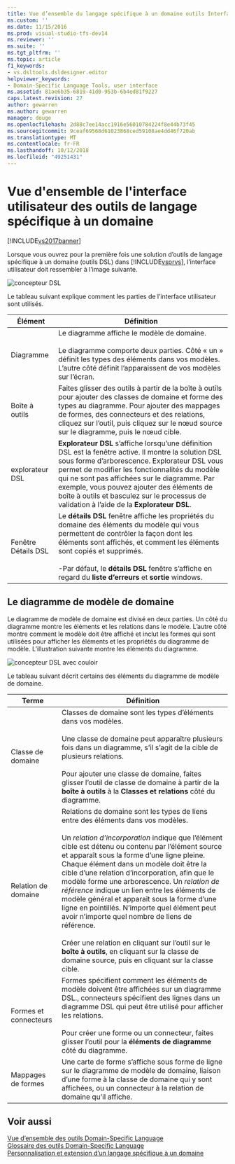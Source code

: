 ```yaml
---
title: Vue d’ensemble du langage spécifique à un domaine outils Interface utilisateur | Microsoft Docs
ms.custom: ''
ms.date: 11/15/2016
ms.prod: visual-studio-tfs-dev14
ms.reviewer: ''
ms.suite: ''
ms.tgt_pltfrm: ''
ms.topic: article
f1_keywords:
- vs.dsltools.dsldesigner.editor
helpviewer_keywords:
- Domain-Specific Language Tools, user interface
ms.assetid: 81ae6b35-6819-41d0-953b-6b4ed81f9227
caps.latest.revision: 27
author: gewarren
ms.author: gewarren
manager: douge
ms.openlocfilehash: 2d88c7ee14acc1916e56010784224f8e44b73f45
ms.sourcegitcommit: 9ceaf69568d61023868ced59108ae4dd46f720ab
ms.translationtype: MT
ms.contentlocale: fr-FR
ms.lasthandoff: 10/12/2018
ms.locfileid: "49251431"
---
```

# <a name="overview-of-the-domain-specific-language-tools-user-interface"></a>Vue d'ensemble de l'interface utilisateur des outils de langage spécifique à un domaine
[!INCLUDE[vs2017banner](../includes/vs2017banner.md)]

Lorsque vous ouvrez pour la première fois une solution d’outils de langage spécifique à un domaine (outils DSL) dans [!INCLUDE[vsprvs](../includes/vsprvs-md.md)], l’interface utilisateur doit ressembler à l’image suivante.  
  
 ![concepteur DSL](../modeling/media/dsl-designer.png "dsl_designer")  
  
 Le tableau suivant explique comment les parties de l’interface utilisateur sont utilisés.  
  
|**Élément**|**Définition**|  
|-----------------|--------------------|  
|Diagramme|Le diagramme affiche le modèle de domaine.<br /><br /> Le diagramme comporte deux parties. Côté « un » définit les types des éléments dans vos modèles. L’autre côté définit l’apparaissent de vos modèles sur l’écran.|  
|Boîte à outils|Faites glisser des outils à partir de la boîte à outils pour ajouter des classes de domaine et forme des types au diagramme. Pour ajouter des mappages de formes, des connecteurs et des relations, cliquez sur l’outil, puis cliquez sur le nœud source sur le diagramme, puis le nœud cible.|  
|explorateur DSL|**Explorateur DSL** s’affiche lorsqu’une définition DSL est la fenêtre active. Il montre la solution DSL sous forme d’arborescence. Explorateur DSL vous permet de modifier les fonctionnalités du modèle qui ne sont pas affichées sur le diagramme. Par exemple, vous pouvez ajouter des éléments de boîte à outils et basculez sur le processus de validation à l’aide de la **Explorateur DSL**.|  
|Fenêtre Détails DSL|Le **détails DSL** fenêtre affiche les propriétés du domaine des éléments du modèle qui vous permettent de contrôler la façon dont les éléments sont affichés, et comment les éléments sont copiés et supprimés.<br /><br /> -Par défaut, le **détails DSL** fenêtre s’affiche en regard du **liste d’erreurs** et **sortie** windows.|  
  
## <a name="the-domain-model-diagram"></a>Le diagramme de modèle de domaine  
 Le diagramme de modèle de domaine est divisé en deux parties. Un côté du diagramme montre les éléments et les relations dans le modèle. L’autre côté montre comment le modèle doit être affiché et inclut les formes qui sont utilisées pour afficher les éléments et les propriétés du diagramme de modèle. L’illustration suivante montre les éléments du diagramme.  
  
 ![concepteur DSL avec couloir](../modeling/media/dsl-desinger.png "dsl_desinger")  
  
 Le tableau suivant décrit certains des éléments du diagramme de modèle de domaine.  
  
|**Terme**|**Définition**|  
|--------------|--------------------|  
|Classe de domaine|Classes de domaine sont les types d’éléments dans vos modèles.<br /><br /> Une classe de domaine peut apparaître plusieurs fois dans un diagramme, s’il s’agit de la cible de plusieurs relations.<br /><br /> Pour ajouter une classe de domaine, faites glisser l’outil de classe de domaine à partir de la **boîte à outils** à la **Classes et relations** côté du diagramme.|  
|Relation de domaine|Relations de domaine sont les types de liens entre des éléments dans vos modèles.<br /><br /> Un *relation d’incorporation* indique que l’élément cible est détenu ou contenu par l’élément source et apparaît sous la forme d’une ligne pleine. Chaque élément dans un modèle doit être la cible d’une relation d’incorporation, afin que le modèle forme une arborescence. Un *relation de référence* indique un lien entre les éléments de modèle général et apparaît sous la forme d’une ligne en pointillés. N’importe quel élément peut avoir n’importe quel nombre de liens de référence.<br /><br /> Créer une relation en cliquant sur l’outil sur le **boîte à outils**, en cliquant sur la classe de domaine source, puis en cliquant sur la classe cible.|  
|Formes et connecteurs|Formes spécifient comment les éléments de modèle doivent être affichées sur un diagramme DSL., connecteurs spécifient des lignes dans un diagramme DSL qui peut être utilisé pour afficher les relations.<br /><br /> Pour créer une forme ou un connecteur, faites glisser l’outil pour la **éléments de diagramme** côté du diagramme.|  
|Mappages de formes|Une carte de forme s’affiche sous forme de ligne sur le diagramme de modèle de domaine, liaison d’une forme à la classe de domaine qui y sont affichées, ou un connecteur à la relation de domaine qu’il affiche.|  
  
## <a name="see-also"></a>Voir aussi  
 [Vue d’ensemble des outils Domain-Specific Language](../modeling/overview-of-domain-specific-language-tools.md)   
 [Glossaire des outils Domain-Specific Language](http://msdn.microsoft.com/en-us/ca5e84cb-a315-465c-be24-76aa3df276aa)   
 [Personnalisation et extension d’un langage spécifique à un domaine](../modeling/customizing-and-extending-a-domain-specific-language.md)



